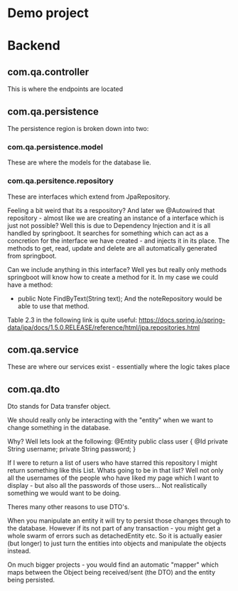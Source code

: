 # Demo project


# Backend

## com.qa.controller
This is where the endpoints are located

## com.qa.persistence
The persistence region is broken down into two:

### com.qa.persistence.model
These are where the models for the database lie.

### com.qa.persitence.repository
These are interfaces which extend from JpaRepository.

Feeling a bit weird that its a respository? And later we @Autowired that repository - almost like we are creating an instance of a interface which is just not possible? Well this is due to Dependency Injection and it is all handled by springboot. It searches for something which can act as a concretion for the interface we have created - and injects it in its place. The methods to get, read, update and delete are all automatically generated from springboot. 

Can we include anything in this interface? Well yes but really only methods springboot will know how to create a method for it.
In my case we could have a method:
- public Note FindByText(String text);
And the noteRepository would be able to use that method.

Table 2.3 in the following link is quite useful: https://docs.spring.io/spring-data/jpa/docs/1.5.0.RELEASE/reference/html/jpa.repositories.html

## com.qa.service
These are where our services exist - essentially where the logic takes place

## com.qa.dto
Dto stands for Data transfer object.

We should really only be interacting with the "entity" when we want to change something in the database. 

Why? Well lets look at the following:
@Entity
public class user {
    @Id
    private String username;
    private String password; 
}

If I were to return a list of users who have starred this repository I might return something like this List<User>. 
Whats going to be in that list? Well not only all the usernames of the people who have liked my page which I want to display - but also all the passwords of those users... Not realistically something we would want to be doing.

Theres many other reasons to use DTO's.

When you manipulate an entity it will try to persist those changes through to the database. However if its not part of any transaction - you might get a whole swarm of errors such as detachedEntity etc. So it is actually easier (but longer) to just turn the entities into objects and manipulate the objects instead.

On much bigger projects - you would find an automatic "mapper" which maps between the Object being received/sent (the DTO) and the entity being persisted. 